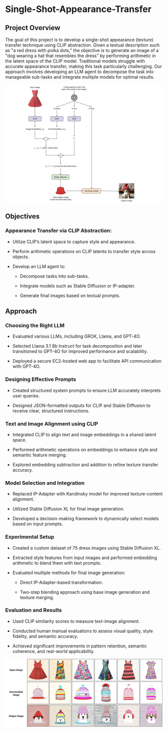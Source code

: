 # Single-Shot-Appearance-Transfer

## Project Overview

The goal of this project is to develop a single-shot appearance (texture) transfer technique using CLIP abstraction. Given a textual description such as "a red dress with polka dots," the objective is to generate an image of a "dog wearing a hat that resembles the dress" by performing arithmetic in the latent space of the CLIP model. Traditional models struggle with accurate appearance transfer, making this task particularly challenging. Our approach involves developing an LLM agent to decompose the task into manageable sub-tasks and integrate multiple models for optimal results.

![Architecture](assets/architecture.png)

## Objectives

### Appearance Transfer via CLIP Abstraction:

- Utilize CLIP’s latent space to capture style and appearance.

- Perform arithmetic operations on CLIP latents to transfer style across objects.

- Develop an LLM agent to:

    - Decompose tasks into sub-tasks.

    - Integrate models such as Stable Diffusion or IP-adapter.

    - Generate final images based on textual prompts.

## Approach

### Choosing the Right LLM

- Evaluated various LLMs, including GROK, Llama, and GPT-4O.

- Selected Llama 3.1 8b Instruct for task decomposition and later transitioned to GPT-4O for improved performance and scalability.

- Deployed a secure EC2-hosted web app to facilitate API communication with GPT-4O.

### Designing Effective Prompts

- Created structured system prompts to ensure LLM accurately interprets user queries.

- Designed JSON-formatted outputs for CLIP and Stable Diffusion to receive clear, structured instructions.

### Text and Image Alignment using CLIP

- Integrated CLIP to align text and image embeddings in a shared latent space.

- Performed arithmetic operations on embeddings to enhance style and semantic feature merging.

- Explored embedding subtraction and addition to refine texture transfer accuracy.

### Model Selection and Integration

- Replaced IP-Adapter with Kandinsky model for improved texture-content alignment.

- Utilized Stable Diffusion XL for final image generation.

- Developed a decision-making framework to dynamically select models based on input prompts.

### Experimental Setup

- Created a custom dataset of 75 dress images using Stable Diffusion XL.

- Extracted style features from input images and performed embedding arithmetic to blend them with text prompts.

- Evaluated multiple methods for final image generation:

    - Direct IP-Adapter-based transformation.

    - Two-step blending approach using base image generation and texture merging.

### Evaluation and Results

- Used CLIP similarity scores to measure text-image alignment.

- Conducted human manual evaluations to assess visual quality, style fidelity, and semantic accuracy.

- Achieved significant improvements in pattern retention, semantic coherence, and real-world applicability.

![Results](assets/results.png)